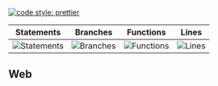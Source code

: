 [![code style: prettier](https://img.shields.io/badge/code_style-prettier-ff69b4.svg?style=flat-square)](https://github.com/prettier/prettier)

| Statements                                    | Branches                                  | Functions                                   | Lines                               |
| --------------------------------------------- | ----------------------------------------- | ------------------------------------------- | ----------------------------------- |
| ![Statements](https://img.shields.io/badge/Coverage-27.54%25-red.svg 'Make me better!') | ![Branches](https://img.shields.io/badge/Coverage-8.93%25-red.svg 'Make me better!') | ![Functions](https://img.shields.io/badge/Coverage-10.75%25-red.svg 'Make me better!') | ![Lines](https://img.shields.io/badge/Coverage-27.83%25-red.svg 'Make me better!') |

## Web

